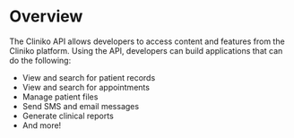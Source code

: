 # Overview

The Cliniko API allows developers to access content and features from the Cliniko platform. Using the API, developers can build applications that can do the following:

- View and search for patient records
- View and search for appointments
- Manage patient files
- Send SMS and email messages
- Generate clinical reports
- And more!
